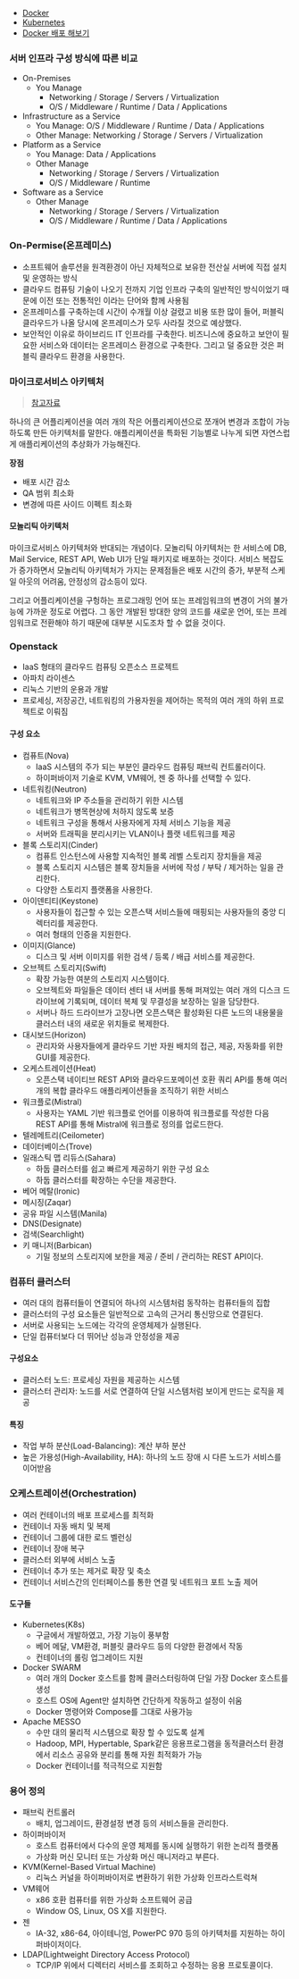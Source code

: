 - [Docker](Docker)
- [Kubernetes](Kubernetes)
- [Docker 배포 해보기](Docker-배포-해보기)

### 서버 인프라 구성 방식에 따른 비교
- On-Premises
  - You Manage
    - Networking / Storage / Servers / Virtualization
    - O/S / Middleware / Runtime / Data / Applications
- Infrastructure as a Service
  - You Manage: O/S / Middleware / Runtime / Data / Applications
  - Other Manage: Networking / Storage / Servers / Virtualization
- Platform as a Service
  - You Manage: Data / Applications
  - Other Manage
    - Networking / Storage / Servers / Virtualization
    - O/S / Middleware / Runtime
- Software as a Service
  - Other Manage
    - Networking / Storage / Servers / Virtualization
    - O/S / Middleware / Runtime / Data / Applications

### On-Permise(온프레미스)
- 소프트웨어 솔루션을 원격환경이 아닌 자체적으로 보유한 전산실 서버에 직접 설치 및 운영하는 방식
- 클라우드 컴퓨팅 기술이 나오기 전까지 기업 인프라 구축의 일반적인 방식이었기 때문에 이전 또는 전통적인 이라는 단어와 함께 사용됨
- 온프레미스를 구축하는데 시간이 수개월 이상 걸렸고 비용 또한 많이 들어, 퍼블릭 클라우드가 나올 당시에 온프레미스가 모두 사라질 것으로 예상했다.
- 보안적인 이유로 하이브리드 IT 인프라를 구축한다. 비즈니스에 중요하고 보안이 필요한 서비스와 데이터는 온프레미스 환경으로 구축한다. 그리고 덜 중요한 것은 퍼블릭 클라우드 환경을 사용한다.

### 마이크로서비스 아키텍처
> [참고자료](http://guruble.com/%EB%A7%88%EC%9D%B4%ED%81%AC%EB%A1%9C%EC%84%9C%EB%B9%84%EC%8A%A4microservice-%EC%95%84%ED%82%A4%ED%85%8D%EC%B2%98-%EA%B7%B8%EA%B2%83%EC%9D%B4-%EB%AD%A3%EC%9D%B4-%EC%A4%91%ED%97%8C%EB%94%94/)

하나의 큰 어플리케이션을 여러 개의 작은 어플리케이션으로 쪼개어 변경과 조합이 가능하도록 만든 아키텍처를 말한다. 애플리케이션을 특화된 기능별로 나누게 되면 자연스럽게 애플리케이션의 추상화가 가능해진다.

**장점**
- 배포 시간 감소
- QA 범위 최소화
- 변경에 따른 사이드 이펙트 최소화

#### 모놀리틱 아키텍처
마이크로서비스 아키텍처와 반대되는 개념이다. 모놀리틱 아키텍처는 한 서비스에 DB, Mail Service, REST API, Web UI가 단일 패키지로 배포하는 것이다. 서비스 복잡도가 증가하면서 모놀리틱 아키텍처가 가지는 문제점들은 배포 시간의 증가, 부분적 스케일 아웃의 어려움, 안정성의 감소등이 있다.

그리고 어플리케이션을 구헝하는 프로그래밍 언어 또는 프레임워크의 변경이 거의 불가능에 가까운 정도로 어렵다. 그 동안 개발된 방대한 양의 코드를 새로운 언어, 또는 프레임워크로 전환해야 하기 때문에 대부분 시도조차 할 수 없을 것이다.

### Openstack
- IaaS 형태의 클라우드 컴퓨팅 오픈소스 프로젝트
- 아파치 라이센스
- 리눅스 기반의 운용과 개발
- 프로세싱, 저장공간, 네트워킹의 가용자원을 제어하는 목적의 여러 개의 하위 프로젝트로 이뤄짐

#### 구성 요소
- 컴퓨트(Nova)
    - IaaS 시스템의 주가 되는 부분인 클라우드 컴퓨팅 패브릭 컨트롤러이다.
    - 하이퍼바이저 기술로 KVM, VM웨어, 젠 중 하나를 선택할 수 있다.
- 네트워킹(Neutron)
    - 네트워크와 IP 주소들을 관리하기 위한 시스템
    - 네트워크가 병목현상에 처하지 않도록 보증
    - 네트워크 구성을 통해서 사용자에게 자체 서비스 기능을 제공
    - 서버와 트래픽을 분리시키는 VLAN이나 플랫 네트워크를 제공
- 블록 스토리지(Cinder)
    - 컴퓨트 인스턴스에 사용할 지속적인 블록 레벨 스토리지 장치들을 제공
    - 블록 스토리지 시스템은 블록 장치들을 서버에 작성 / 부탁 / 제거하는 일을 관리한다.
    - 다양한 스토리지 플랫폼을 사용한다.
- 아이덴티티(Keystone)
    - 사용자들이 접근할 수 있는 오픈스택 서비스들에 매핑되는 사용자들의 중앙 디렉터리를 제공한다.
    - 여러 형태의 인증을 지원한다.
- 이미지(Glance)
    - 디스크 및 서버 이미지를 위한 검색 / 등록 / 배급 서비스를 제공한다.
- 오브젝트 스토리지(Swift)
    - 확장 가능한 여분의 스토리지 시스템이다.
    - 오브젝트와 파일들은 데이터 센터 내 서버를 통해 퍼져있는 여러 개의 디스크 드라이브에 기록되며, 데이터 복체 및 무결성을 보장하는 일을 담당한다.
    - 서버나 하드 드라이브가 고장나면 오픈스택은 활성화된 다른 노드의 내용물을 클러스터 내의 새로운 위치들로 복제한다.
- 대시보드(Horizon)
    - 관리자와 사용자들에게 클라우드 기반 자원 배치의 접근, 제공, 자동화를 위한 GUI를 제공한다.
- 오케스트레이션(Heat)
    - 오픈스택 네이티브 REST API와 클라우드포메이션 호환 쿼리 API를 통해 여러 개의 복합 클라우드 애플리케이션들을 조직하기 위한 서비스
- 워크플로(Mistral)
    - 사용자는 YAML 기반 워크플로 언어를 이용하여 워크플로를 작성한 다음 REST API를 통해 Mistral에 워크플로 정의를 업로드한다.
- 텔레메트리(Ceilometer)
- 데이터베이스(Trove)
- 일래스틱 맵 리듀스(Sahara)
    - 하둡 클러스터를 쉽고 빠르게 제공하기 위한 구성 요소
    - 하둡 클러스터를 확장하는 수단을 제공한다.
- 베어 메탈(Ironic)
- 메시징(Zaqar)
- 공유 파일 시스템(Manila)
- DNS(Designate)
- 검색(Searchlight)
- 키 매니저(Barbican)
    - 기밀 정보의 스토리지에 보한을 제공 / 준비 / 관리하는 REST API이다.

### 컴퓨터 클러스터
- 여러 대의 컴퓨터들이 연결되어 하나의 시스템처럼 동작하는 컴퓨터들의 집합
- 클러스터의 구성 요소들은 일반적으로 고속의 근거리 통신망으로 연결된다.
- 서버로 사용되는 노드에는 각각의 운영체제가 실행된다.
- 단일 컴퓨터보다 더 뛰어난 성능과 안정성을 제공

#### 구성요소
- 클러스터 노드: 프로세싱 자원을 제공하는 시스템
- 클러스터 관리자: 노드를 서로 연결하여 단일 시스템처럼 보이게 만드는 로직을 제공

#### 특징
- 작업 부하 분산(Load-Balancing): 계산 부하 분산
- 높은 가용성(High-Availability, HA): 하나의 노드 장애 시 다른 노드가 서비스를 이어받음

### 오케스트레이션(Orchestration)
- 여러 컨테이너의 배포 프로세스를 최적화
- 컨테이너 자동 배치 및 복제
- 컨테이너 그룹에 대한 로드 벨런싱
- 컨테이너 장애 복구
- 클러스터 외부에 서비스 노출
- 컨테이너 추가 또는 제거로 확장 및 축소
- 컨테이너 서비스간의 인터페이스를 통한 연결 및 네트워크 포트 노출 제어

#### 도구들
- Kubernetes(K8s)
    - 구글에서 개발하였고, 가장 기능이 풍부함
    - 베어 메달, VM환경, 퍼블릿 클라우드 등의 다양한 환경에서 작동
    - 컨테이너의 롤링 업그레이드 지원
- Docker SWARM
    - 여러 개의 Docker 호스트를 함께 클러스터링하여 단일 가장 Docker 호스트를 생성
    - 호스트 OS에 Agent만 설치하면 간단하게 작동하고 설정이 쉬움
    - Docker 명령어와 Compose를 그대로 사용가능
- Apache MESSO
    - 수만 대의 물리적 시스템으로 확장 할 수 있도록 설계
    - Hadoop, MPI, Hypertable, Spark같은 응용프로그램을 동적클러스터 환경에서 리소스 공유와 분리를 통해 자원 최적화가 가능
    - Docker 컨테이너를 적극적으로 지원함

### 용어 정의
- 패브릭 컨트롤러
    - 배치, 업그레이드, 환경설정 변경 등의 서비스들을 관리한다.
- 하이퍼바이저
    - 호스트 컴퓨터에서 다수의 운영 체제를 동시에 실행하기 위한 논리적 플랫폼
    - 가상화 머신 모니터 또는 가상화 머신 매니저라고 부른다.
- KVM(Kernel-Based Virtual Machine)
    - 리눅스 커널을 하이퍼바이저로 변환하기 위한 가상화 인프라스트럭쳐
- VM웨어
    - x86 호환 컴퓨터를 위한 가상화 소프트웨어 공급
    - Window OS, Linux, OS X를 지원한다.
- 젠
    - IA-32, x86-64, 아이테니엄, PowerPC 970 등의 아키텍처를 지원하는 하이퍼바이저이다. 
- LDAP(Lightweight Directory Access Protocol)
    - TCP/IP 위에서 디렉터리 서비스를 조회하고 수정하는 응용 프로토콜이다.